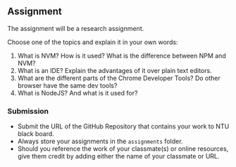 ## Assignment

The assignment will be a research assignment.

Choose one of the topics and explain it in your own words:
1. What is NVM? How is it used? What is the difference between NPM and NVM?
2. What is an IDE? Explain the advantages of it over plain text editors.
3. What are the different parts of the Chrome Developer Tools? Do other browser have the same dev tools?
4. What is NodeJS? And what is it used for? 

### Submission 

- Submit the URL of the GitHub Repository that contains your work to NTU black board.
- Always store your assignments in the `assignments` folder.
- Should you reference the work of your classmate(s) or online resources, give them credit by adding either the name of your classmate or URL. 
